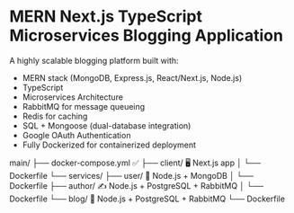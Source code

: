 # MERN Next.js TypeScript Microservices Blogging Application

A highly scalable blogging platform built with:

- MERN stack (MongoDB, Express.js, React/Next.js, Node.js)
- TypeScript
- Microservices Architecture
- RabbitMQ for message queueing
- Redis for caching
- SQL + Mongoose (dual-database integration)
- Google OAuth Authentication
- Fully Dockerized for containerized deployment





main/
├── docker-compose.yml  ✅
├── client/             🖥️ Next.js app
│   └── Dockerfile
└── services/
    ├── user/           🧑 Node.js + MongoDB
    │   └── Dockerfile
    ├── author/         ✍️ Node.js + PostgreSQL + RabbitMQ
    │   └── Dockerfile
    └── blog/           📝 Node.js + PostgreSQL + RabbitMQ
        └── Dockerfile
